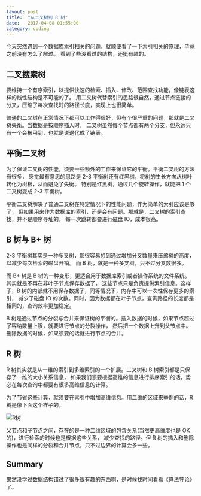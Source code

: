 ```yaml
---
layout: post
title:  "从二叉树到 R 树"
date:   2017-04-08 01:55:00
category: coding
---
```


今天突然遇到一个数据库索引相关的问题，就顺便看了一下索引相关的原理，毕竟之前没有怎么了解过。
看到了些没看过的结构，还挺有趣的。

## 二叉搜索树

要维持一个有序索引，以提供快速的检索、插入、修改、范围查找功能，像链表这样的线性结构是不可能的了。
用二叉树代替索引的思路很自然，通过节点链接的分叉，压缩了每次查找时的路径长度，实现上也很简单。

普通的二叉树在正常情况下都可以工作得很好，但有个很严重的问题，那就是二叉树失衡。当数据是按顺序插入时，
二叉树虽然每个节点都有两个分支，但永远只有一个会被用到，也就是说退化成了链表。

## 平衡二叉树

为了保证二叉树的性能，须要一些额外的工作来保证它的平衡。平衡二叉树的方法有很多，
感觉最有意思的思路是 2-3 平衡树还有红黑树，将树的生长方向从树叶转化为树根，从而避免了失衡。
特别是红黑树，通过几个旋转操作，就能把 1 个二叉树变成 2-3 平衡树。

平衡二叉树解决了普通二叉树在特定情况下的性能问题，作为简单的索引应该是够了，
但如果用来作为数据库的索引，还是会有问题。那就是，二叉树的索引查找，并不是顺序寻址的，
每一次跳转都要进行磁盘 IO，成本很高。

## B 树与 B+ 树

2-3 平衡树其实是一种多叉树，那很容易想到通过增加分叉数量来压缩树的高度，以减少每次检索的磁盘开销。
而 B 树，就是一种多叉树，只不过分叉数很多。

而 B+ 树是 B 树的一种变形，更适合用于数据库索引或者操作系统的文件系统。其实就是不再在非叶子节点保存数据了，
这些节点只是负责提供索引信息。这样子，B 树的内部就不用保存数据了，同等情况下，内存中可以一次性保存更多的索引，
减少了磁盘 IO 的次数。同时，因为数据都在叶子节点，查询路径的长度都是相同的，查询效率更加稳定。

B 树是通过节点的分裂与合并来保证树的平衡的。插入数据的时候，如果节点超过了容纳数量上限，就要进行节点的分裂操作，
然后把一个数据上升到父节点中。删除数据的时候，如果须要的话就进行节点的合并。

## R 树

R 树其实就是从一维的索引到多维索引的一个扩展。二叉树和 B 树索引都是只保存了一维的大小关系信息，
如果我们须要根据高维的信息进行排序索引的话，势必在每次查询中都要有很多高维信息的计算。

为了节省这些计算，就须要在索引中增加高维信息。用二维的区域来举例的话，R 树是像下面这个样子的。

![R树](http://crazydogs.github.io/images/r_tree.jpg)

父节点和子节点之间，存在的是一种二维区域的包含关系(当然更高维度也是 OK 的)，进行检索的时候也是根据这些关系，
减少查找的路径。但 R 树的插入和删除操作也是同样的分裂和合并节点，只不过边界的计算会多一些。

## Summary

果然没学过数据结构错过了很多很有趣的东西啊，是时候找时间看看《算法导论》了。
